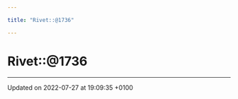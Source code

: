 ```yaml
---

title: "Rivet::@1736"

---
```


# Rivet::@1736








-------------------------------

Updated on 2022-07-27 at 19:09:35 +0100